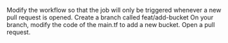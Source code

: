 Modify the workflow so that the job will only be triggered whenever a new pull request is opened.
Create a branch called feat/add-bucket
On your branch, modify the code of the main.tf to add a new bucket.
Open a pull request.
